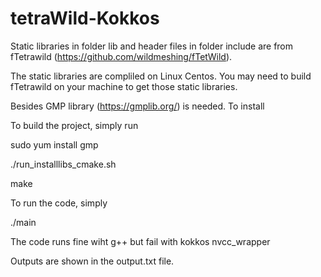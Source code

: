 # tetraWild-Kokkos
Static libraries in folder lib and header files in folder include are from fTetrawild (https://github.com/wildmeshing/fTetWild).

The static libraries are compliled on Linux Centos. You may need to build fTetrawild on your machine to get those static libraries.

Besides GMP library (https://gmplib.org/) is needed. To install

To build the project, simply run

sudo yum install gmp 

./run_installlibs_cmake.sh

make

To run the code, simply

./main

The code runs fine wiht g++ but fail with kokkos nvcc_wrapper

Outputs are shown in the output.txt file.

